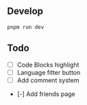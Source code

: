 ## Develop

``` 
pnpm run dev 
```

## Todo
- [ ] Code Blocks highlight
- [ ] Language fitter button
- [ ] Add comment system
- [-] Add friends page
